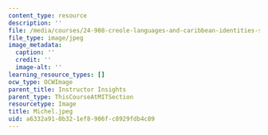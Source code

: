 ```yaml
---
content_type: resource
description: ''
file: /media/courses/24-908-creole-languages-and-caribbean-identities-spring-2017/a6332a910b321ef8906fc8929fdb4c89_Michel.jpeg
file_type: image/jpeg
image_metadata:
  caption: ''
  credit: ''
  image-alt: ''
learning_resource_types: []
ocw_type: OCWImage
parent_title: Instructor Insights
parent_type: ThisCourseAtMITSection
resourcetype: Image
title: Michel.jpeg
uid: a6332a91-0b32-1ef8-906f-c8929fdb4c89
---
```

